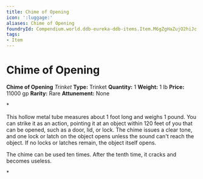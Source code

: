 ```yaml
---
title: Chime of Opening
icon: ':luggage:'
aliases: Chime of Opening
foundryId: Compendium.world.ddb-eureka-ddb-items.Item.M6gZgHaZujO2hiJc
tags:
- Item
---
```


# Chime of Opening

**Chime of Opening**
_Trinket_
**Type:** Trinket
**Quantity:** 1
**Weight:** 1 lb
**Price:** 11000 gp
**Rarity:** Rare
**Attunement:** None

*<p>This hollow metal tube measures about 1 foot long and weighs 1 pound. You can strike it as an action, pointing it at an object within 120 feet of you that can be opened, such as a door, lid, or lock. The chime issues a clear tone, and one lock or latch on the object opens unless the sound can't reach the object. If no locks or latches remain, the object itself opens.

The chime can be used ten times. After the tenth time, it cracks and becomes useless.</p>*